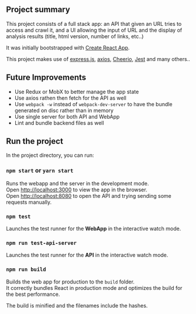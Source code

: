 ## Project summary
This project consists of a full stack app: an API that given an URL tries to access and crawl it,
and a UI allowing the input of URL and the display of analysis results (title, html version, number of links, etc..)

It was initially bootstrapped with [Create React App](https://github.com/facebookincubator/create-react-app).

This project makes use of [express.js](http://expressjs.com/), [axios](https://github.com/axios/axios),
[Cheerio](https://cheerio.js.org/), [Jest](https://facebook.github.io/jest/) and many others..

## Future Improvements
- Use Redux or MobX to better manage the app state
- Use axios rathen then fetch for the API as well
- Use `webpack -w` instead of `webpack-dev-server` to have the bundle generated on disc rather than in memory
- Use single server for both API and WebApp
- Lint and bundle backend files as well

## Run the project

In the project directory, you can run:

### `npm start` or `yarn start`

Runs the webapp and the server in the development mode.<br>
Open [http://localhost:3000](http://localhost:3000) to view the app in the browser.<br>
Open [http://localhost:8080](http://localhost:8080) to open the API and trying sending some requests manually.

### `npm test`

Launches the test runner for the **WebApp** in the interactive watch mode.<br>

### `npm run test-api-server`

Launches the test runner for the **API** in the interactive watch mode.<br>

### `npm run build`

Builds the web app for production to the `build` folder.<br>
It correctly bundles React in production mode and optimizes the build for the best performance.

The build is minified and the filenames include the hashes.
